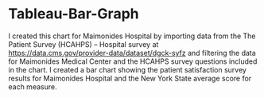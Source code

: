 # Tableau-Bar-Graph

I created this chart for Maimonides Hospital by importing data from the The Patient Survey (HCAHPS) – Hospital survey at https://data.cms.gov/provider-data/dataset/dgck-syfz and filtering the data for Maimonides Medical Center and the HCAHPS survey questions included in the chart. I created a bar chart showing the patient satisfaction survey results for Maimonides Hospital and the New York State average score for each measure.




 
